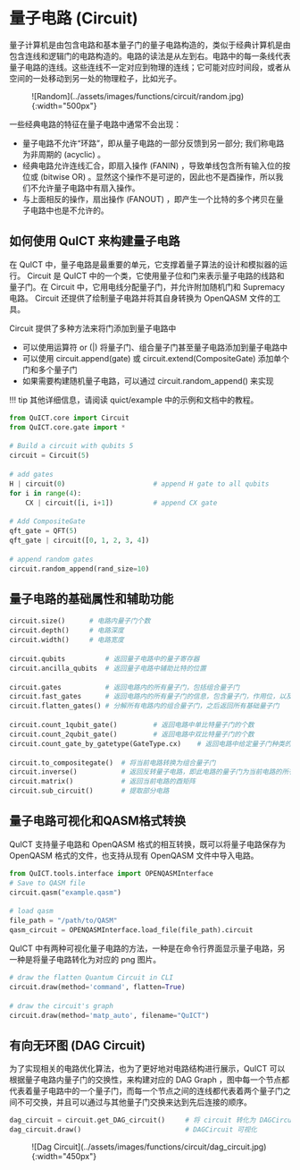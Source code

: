 # 量子电路 (Circuit)

量子计算机是由包含电路和基本量子门的量子电路构造的，类似于经典计算机是由包含连线和逻辑门的电路构造的。电路的读法是从左到右。电路中的每一条线代表量子电路的连线。这些连线不一定对应到物理的连线；它可能对应时间段，或者从空间的一处移动到另一处的物理粒子，比如光子。

<figure markdown>
![Random](../assets/images/functions/circuit/random.jpg){:width="500px"}
</figure>

一些经典电路的特征在量子电路中通常不会出现：

- 量子电路不允许“环路”，即从量子电路的一部分反馈到另一部分; 我们称电路为非周期的 (acyclic) 。
- 经典电路允许连线汇合，即扇入操作 (FANIN) ，导致单线包含所有输入位的按位或 (bitwise OR) 。显然这个操作不是可逆的，因此也不是酉操作，所以我们不允许量子电路中有扇入操作。
- 与上面相反的操作，扇出操作 (FANOUT) ，即产生一个比特的多个拷贝在量子电路中也是不允许的。


## 如何使用 QuICT 来构建量子电路

在 QuICT 中，量子电路是最重要的单元，它支撑着量子算法的设计和模拟器的运行。 Circuit 是 QuICT 中的一个类，它使用量子位和门来表示量子电路的线路和量子门。在 Circuit 中，它用电线分配量子门，并允许附加随机门和 Supremacy 电路。 Circuit 还提供了绘制量子电路并将其自身转换为 OpenQASM 文件的工具。

Circuit 提供了多种方法来将门添加到量子电路中

- 可以使用运算符 or (|) 将量子门、组合量子门甚至量子电路添加到量子电路中
- 可以使用 circuit.append(gate) 或 circuit.extend(CompositeGate) 添加单个门和多个量子门
- 如果需要构建随机量子电路，可以通过 circuit.random_append() 来实现

!!! tip
    其他详细信息，请阅读 quict/example 中的示例和文档中的教程。

``` python
from QuICT.core import Circuit
from QuICT.core.gate import *

# Build a circuit with qubits 5
circuit = Circuit(5)

# add gates
H | circuit(0)                      # append H gate to all qubits
for i in range(4):
    CX | circuit([i, i+1])          # append CX gate

# Add CompositeGate
qft_gate = QFT(5)
qft_gate | circuit([0, 1, 2, 3, 4])

# append random gates
circuit.random_append(rand_size=10)
```


## 量子电路的基础属性和辅助功能
``` python
circuit.size()      # 电路内量子门个数
circuit.depth()     # 电路深度
circuit.width()     # 电路宽度

circuit.qubits          # 返回量子电路中的量子寄存器
circuit.ancilla_qubits  # 返回量子电路中辅助比特的位置

circuit.gates           # 返回电路内的所有量子门，包括组合量子门
circuit.fast_gates      # 返回电路内的所有量子门的信息，包含量子门，作用位，以及对应门数
circuit.flatten_gates() # 分解所有电路内的组合量子门，之后返回所有基础量子门

circuit.count_1qubit_gate()         # 返回电路中单比特量子门的个数
circuit.count_2qubit_gate()         # 返回电路中双比特量子门的个数
circuit.count_gate_by_gatetype(GateType.cx)    # 返回电路中给定量子门种类的个数

circuit.to_compositegate()  # 将当前电路转换为组合量子门
circuit.inverse()           # 返回反转量子电路，即此电路的量子门为当前电路的所有量子的反转门
circuit.matrix()            # 返回当前电路的酉矩阵
circuit.sub_circuit()       # 提取部分电路
```


## 量子电路可视化和QASM格式转换

QuICT 支持量子电路和 OpenQASM 格式的相互转换，既可以将量子电路保存为 OpenQASM 格式的文件，也支持从现有 OpenQASM 文件中导入电路。
``` python
from QuICT.tools.interface import OPENQASMInterface
# Save to QASM file
circuit.qasm("example.qasm")

# load qasm
file_path = "/path/to/QASM"
qasm_circuit = OPENQASMInterface.load_file(file_path).circuit
```

QuICT 中有两种可视化量子电路的方法，一种是在命令行界面显示量子电路，另一种是将量子电路转化为对应的 png 图片。

```python 
# draw the flatten Quantum Circuit in CLI
circuit.draw(method='command', flatten=True)

# draw the circuit's graph
circuit.draw(method='matp_auto', filename="QuICT")
```


## 有向无环图 (DAG Circuit)

为了实现相关的电路优化算法，也为了更好地对电路结构进行展示，QuICT 可以根据量子电路内量子门的交换性，来构建对应的 DAG Graph ，图中每一个节点都代表着量子电路中的一个量子门，而每一个节点之间的连线都代表着两个量子门之间不可交换，并且可以通过与其他量子门交换来达到先后连接的顺序。

```python
dag_circuit = circuit.get_DAG_circuit()     # 将 circuit 转化为 DAGCircuit
dag_circuit.draw()                          # DAGCircuit 可视化
```

<figure markdown>
![Dag Circuit](../assets/images/functions/circuit/dag_circuit.jpg){:width="450px"}
</figure>